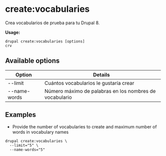 # create:vocabularies
Crea vocabularios de prueba para tu Drupal 8.

**Usage:**
```
drupal create:vocabularies [options]
crv
```

## Available options
Option | Details
-------|-------------
--limit | Cuántos vocabularios le gustaría crear
--name-words | Número máximo de palabras en los nombres de vocabulario

## Examples
* Provide the number of vocabularies to create and maximum number of words in vocabulary names
```
drupal create:vocabularies \
  --limit="5" \
  --name-words="5"
```
